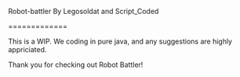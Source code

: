 Robot-battler
By Legosoldat and Script_Coded

=============

This is a WIP.
We coding in pure java, and any suggestions are highly appriciated.

Thank you for checking out Robot Battler!
